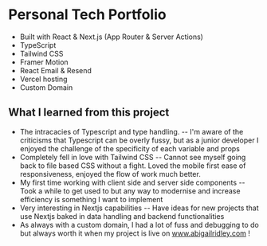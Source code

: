 # Personal Tech Portfolio

- Built with React & Next.js (App Router & Server Actions)
- TypeScript
- Tailwind CSS
- Framer Motion
- React Email & Resend
- Vercel hosting
- Custom Domain


## What I learned from this project
- The intracacies of Typescript and type handling.
  -- I'm aware of the criticisms that Typescript can be overly fussy, but as a junior developer I enjoyed the challenge of the specificity of each variable and props
- Completely fell in love with Tailwind CSS
  -- Cannot see myself going back to file based CSS without a fight. Loved the mobile first ease of responsiveness, enjoyed the flow of work much better.
- My first time working with client side and server side components
  -- Took a while to get used to but any way to modernise and increase efficiency is something I want to implement
- Very interesting in Nextjs capabilities
  -- Have ideas for new projects that use Nextjs baked in data handling and backend functionalities
- As always with a custom domain, I had a lot of fuss and debugging to do but always worth it when my project is live on www.abigailridley.com !
